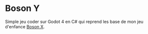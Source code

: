 # Boson Y

Simple jeu coder sur Godot 4 en C# qui reprend les base de mon jeu d'enfance [Boson X](https://store.steampowered.com/app/302610/Boson_X/?curator_clanid=44870706).
